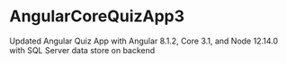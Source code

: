 # AngularCoreQuizApp3
Updated Angular Quiz App with Angular 8.1.2, Core 3.1, and Node 12.14.0 with SQL Server data store on backend

